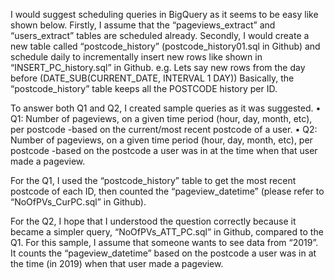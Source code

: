 I would suggest scheduling queries in BigQuery as it seems to be easy like shown below.
 Firstly, I assume that the “pageviews_extract” and “users_extract” tables are scheduled already. 
Secondly, I would create a new table called “postcode_history” (postcode_history01.sql in Github) and schedule daily to incrementally insert new rows like shown in “INSERT_PC_history.sql” in Github. 
e.g. Lets say new rows from the day before (DATE_SUB(CURRENT_DATE, INTERVAL 1 DAY))
Basically, the “postcode_history” table keeps all the POSTCODE history per ID.
 
To answer both Q1 and Q2, I created sample queries as it was suggested.
•	Q1: Number of pageviews, on a given time period (hour, day, month, etc), per postcode -based on the current/most recent postcode of a user.
•	Q2: Number of pageviews, on a given time period (hour, day, month, etc), per postcode -based on the postcode a user was in at the time when that user made a pageview.

For the Q1, I used the “postcode_history” table to get the most recent postcode of each ID, then counted the “pageview_datetime” (please refer to “NoOfPVs_CurPC.sql” in Github).

For the Q2, I hope that I understood the question correctly because it became a simpler query, “NoOfPVs_ATT_PC.sql” in Github, compared to the Q1. For  this sample, I assume that someone wants to see data from “2019”. It counts the “pageview_datetime” based on the postcode a user was in at the time (in 2019) when that user made a pageview.
